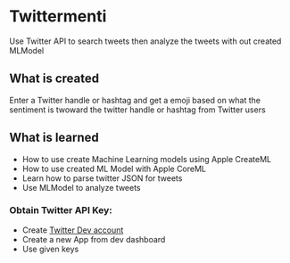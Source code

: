 #  Twittermenti
Use Twitter API to search tweets then analyze the tweets with out created MLModel

## What is created
Enter a Twitter handle or hashtag and get a emoji based on what the sentiment is twoward the twitter handle or hashtag from Twitter users

## What is learned

* How to use create Machine Learning models using Apple CreateML
* How to use created ML Model with Apple CoreML
* Learn how to parse twitter JSON for tweets
* Use MLModel to analyze tweets

### Obtain Twitter API Key:
* Create [Twitter Dev account](developer.twitter.com)
* Create a new App from dev dashboard
* Use given keys
